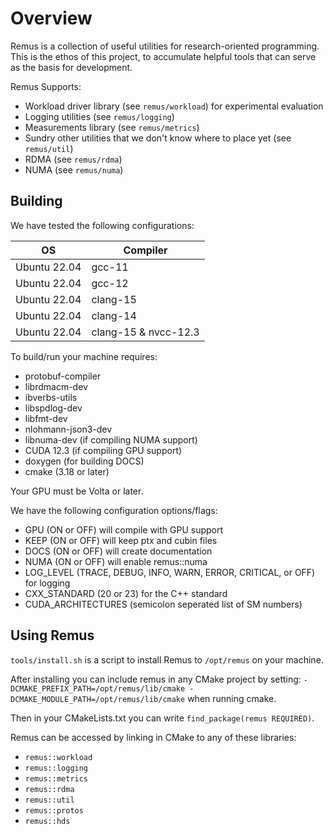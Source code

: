 # Overview

Remus is a collection of useful utilities for research-oriented programming. 
This is the ethos of this project, to accumulate helpful tools that can serve as the basis for development.

Remus Supports:
* Workload driver library (see `remus/workload`) for experimental evaluation
* Logging utilities (see `remus/logging`)
* Measurements library (see `remus/metrics`)
* Sundry other utilities that we don't know where to place yet (see `remus/util`)
* RDMA (see `remus/rdma`)
* NUMA (see `remus/numa`)

## Building

We have tested the following configurations:

|OS           |  Compiler            |
|-------------|----------------------|
|Ubuntu 22.04 | gcc-11               |
|Ubuntu 22.04 | gcc-12               |
|Ubuntu 22.04 | clang-15             |
|Ubuntu 22.04 | clang-14             |
|Ubuntu 22.04 | clang-15 & nvcc-12.3 |

To build/run your machine requires:
* protobuf-compiler 
* librdmacm-dev 
* ibverbs-utils 
* libspdlog-dev 
* libfmt-dev
* nlohmann-json3-dev
* libnuma-dev (if compiling NUMA support)
* CUDA 12.3 (if compiling GPU support)
* doxygen (for building DOCS)
* cmake (3.18 or later)

Your GPU must be Volta or later.

We have the following configuration options/flags:
* GPU (ON or OFF) will compile with GPU support
* KEEP (ON or OFF) will keep ptx and cubin files
* DOCS (ON or OFF) will create documentation
* NUMA (ON or OFF) will enable remus::numa
* LOG\_LEVEL (TRACE, DEBUG, INFO, WARN, ERROR, CRITICAL, or OFF) for logging
* CXX\_STANDARD (20 or 23) for the C++ standard
* CUDA\_ARCHITECTURES (semicolon seperated list of SM numbers) 

## Using Remus

`tools/install.sh` is a script to install Remus to `/opt/remus` on your machine.

After installing you can include remus in any CMake project by setting:
`-DCMAKE_PREFIX_PATH=/opt/remus/lib/cmake -DCMAKE_MODULE_PATH=/opt/remus/lib/cmake`
when running cmake.

Then in your CMakeLists.txt you can write `find_package(remus REQUIRED)`.

Remus can be accessed by linking in CMake to any of these libraries: 
- `remus::workload` 
- `remus::logging`
- `remus::metrics` 
- `remus::rdma` 
- `remus::util` 
- `remus::protos` 
- `remus::hds`

